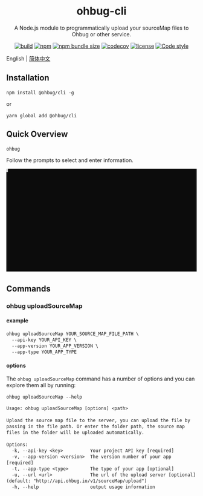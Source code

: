 <div align="center">
  <h1>ohbug-cli</h1>
  <p>A Node.js module to programmatically upload your sourceMap files to Ohbug or other service.</p>

  [![build](https://img.shields.io/github/workflow/status/ohbug-org/ohbug-cli/Node.js%20CI/master?style=flat-square)](https://github.com/ohbug-org/ohbug-cli/actions?query=workflow%3A%22Node.js+CI%22)
  [![npm](https://img.shields.io/npm/v/@ohbug/cli.svg?style=flat-square)](https://www.npmjs.com/package/@ohbug/cli)
  [![npm bundle size](https://img.shields.io/bundlephobia/min/@ohbug/cli?style=flat-square)](https://bundlephobia.com/result?p=@ohbug/cli)
  [![codecov](https://img.shields.io/codecov/c/github/ohbug-org/ohbug-cli.svg?style=flat-square)](https://codecov.io/gh/ohbug-org/ohbug-cli)
  [![license](https://img.shields.io/github/license/ohbug-org/ohbug-cli?style=flat-square)](https://github.com/ohbug-org/ohbug-cli/blob/master/LICENSE)
  [![Code style](https://img.shields.io/badge/code_style-prettier-ff69b4.svg?style=flat-square)](https://github.com/prettier/prettier)
</div>

English | [简体中文](./README-zh_CN.md)

## Installation

```
npm install @ohbug/cli -g
```
or
```
yarn global add @ohbug/cli
```

## Quick Overview

```
ohbug
```

Follow the prompts to select and enter information.

![uploadSourceMap](./description.svg)

## Commands

### ohbug uploadSourceMap

#### example

```
ohbug uploadSourceMap YOUR_SOURCE_MAP_FILE_PATH \
  --api-key YOUR_API_KEY \
  --app-version YOUR_APP_VERSION \
  --app-type YOUR_APP_TYPE
```

#### options

The `ohbug uploadSourceMap` command has a number of options and you can explore them all by running:
```
ohbug uploadSourceMap --help
```

```
Usage: ohbug uploadSourceMap [options] <path>

Upload the source map file to the server, you can upload the file by passing in the file path. Or enter the folder path, the source map files in the folder will be uploaded automatically.

Options:
  -k, --api-key <key>          Your project API key [required]
  -v, --app-version <version>  The version number of your app [required]
  -t, --app-type <type>        The type of your app [optional]
  -u, --url <url>              The url of the upload server [optional] (default: "http://api.ohbug.io/v1/sourceMap/upload")
  -h, --help                   output usage information
```